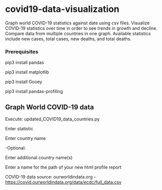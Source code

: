 # covid19-data-visualization
Graph world COVID-19 statistics against date using csv files. Visualize COVID-19 statistics over time in order to see trends in growth and decline. Compare data from multiple countries in one graph. Available statistics include new cases, total cases, new deaths, and total deaths.

### Prerequisites

pip3 install pandas

pip3 install matplotlib

pip3 install Gooey

pip3 install pandas-profiling

## Graph World COVID-19 data

Execute: updated_COVID19_data_countries.py

Enter statistic

Enter country name

-Optional:

Enter additional country name(s)

Enter a name for the path of your new html profile report

COVID-19 data source: ourworldindata.org - https://covid.ourworldindata.org/data/ecdc/full_data.csv
